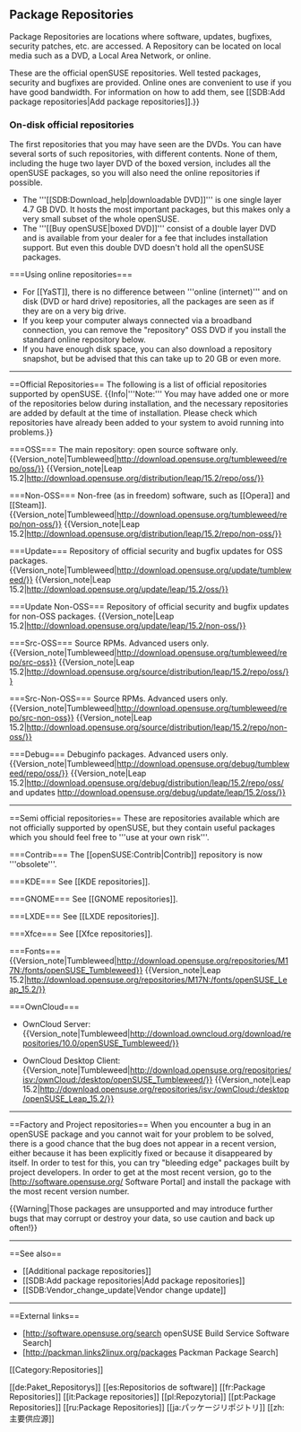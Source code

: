 <!-- https://en.opensuse.org/Package_repositories -->

## Package Repositories

Package Repositories are locations where software, updates, bugfixes, security patches, etc. are accessed. A Repository can be located on local media such as a DVD, a Local Area Network, or online.

These are the official openSUSE repositories. Well tested packages, security and bugfixes are provided. Online ones are convenient to use if you have good bandwidth. For information on how to add them, see [[SDB:Add package repositories|Add package repositories]].}}

### On-disk official repositories
The first repositories that you may have seen are the DVDs. You can have several sorts of such repositories, with different contents. None of them, including the huge two layer DVD of the boxed version, includes all the openSUSE packages, so you will also need the online repositories if possible.

* The '''[[SDB:Download_help|downloadable DVD]]''' is one single layer 4.7 GB DVD. It hosts the most important packages, but this makes only a very small subset of the whole openSUSE.
* The '''[[Buy openSUSE|boxed DVD]]''' consist of a double layer DVD and is available from your dealer for a fee that includes installation support. But even this double DVD doesn't hold all the openSUSE packages.

===Using online repositories===
* For [[YaST]], there is no difference between '''online (internet)''' and on disk (DVD or hard drive) repositories, all the packages are seen as if they are on a very big drive.
* If you keep your computer always connected via a broadband connection, you can remove the "repository" OSS DVD if you install the standard online repository below.
* If you have enough disk space, you can also download a repository snapshot, but be advised that this can take up to 20 GB or even more.

----

==Official Repositories==
The following is a list of official repositories supported by openSUSE.
{{Info|'''Note:''' You may have added one or more of the repositories below during installation, and the necessary repositories are added by default at the time of installation. Please check which repositories have already been added to your system to avoid running into problems.}}

===OSS===
The main repository: open source software only.
{{Version_note|Tumbleweed|http://download.opensuse.org/tumbleweed/repo/oss/}}
{{Version_note|Leap 15.2|http://download.opensuse.org/distribution/leap/15.2/repo/oss/}}

===Non-OSS===
Non-free (as in freedom) software, such as [[Opera]] and [[Steam]].
{{Version_note|Tumbleweed|http://download.opensuse.org/tumbleweed/repo/non-oss/}}
{{Version_note|Leap 15.2|http://download.opensuse.org/distribution/leap/15.2/repo/non-oss/}}

===Update===
Repository of official security and bugfix updates for OSS packages.
{{Version_note|Tumbleweed|http://download.opensuse.org/update/tumbleweed/}}
{{Version_note|Leap 15.2|http://download.opensuse.org/update/leap/15.2/oss/}}

===Update Non-OSS===
Repository of official security and bugfix updates for non-OSS packages.
{{Version_note|Leap 15.2|http://download.opensuse.org/update/leap/15.2/non-oss/}}

===Src-OSS===
Source RPMs. Advanced users only.
{{Version_note|Tumbleweed|http://download.opensuse.org/tumbleweed/repo/src-oss}}
{{Version_note|Leap 15.2|http://download.opensuse.org/source/distribution/leap/15.2/repo/oss/}}

===Src-Non-OSS===
Source RPMs. Advanced users only.
{{Version_note|Tumbleweed|http://download.opensuse.org/tumbleweed/repo/src-non-oss}}
{{Version_note|Leap 15.2|http://download.opensuse.org/source/distribution/leap/15.2/repo/non-oss/}}

===Debug===
Debuginfo packages. Advanced users only.
{{Version_note|Tumbleweed|http://download.opensuse.org/debug/tumbleweed/repo/oss/}}
{{Version_note|Leap 15.2|http://download.opensuse.org/debug/distribution/leap/15.2/repo/oss/ and updates http://download.opensuse.org/debug/update/leap/15.2/oss/}}

----

==Semi official repositories==
These are repositories available which are not officially supported by openSUSE, but they contain useful packages which you should feel free to '''use at your own risk'''.

===Contrib===
The [[openSUSE:Contrib|Contrib]] repository is now '''obsolete'''.

===KDE===
See [[KDE repositories]].

===GNOME===
See [[GNOME repositories]].

===LXDE===
See [[LXDE repositories]].

===Xfce===
See [[Xfce repositories]].

===Fonts===
{{Version_note|Tumbleweed|http://download.opensuse.org/repositories/M17N:/fonts/openSUSE_Tumbleweed}}
{{Version_note|Leap 15.2|http://download.opensuse.org/repositories/M17N:/fonts/openSUSE_Leap_15.2/}}

===OwnCloud===
* OwnCloud Server:
{{Version_note|Tumbleweed|http://download.owncloud.org/download/repositories/10.0/openSUSE_Tumbleweed/}}


* OwnCloud Desktop Client:
{{Version_note|Tumbleweed|http://download.opensuse.org/repositories/isv:/ownCloud:/desktop/openSUSE_Tumbleweed/}}
{{Version_note|Leap 15.2|http://download.opensuse.org/repositories/isv:/ownCloud:/desktop/openSUSE_Leap_15.2/}}

----

==Factory and Project repositories==
When you encounter a bug in an openSUSE package and you cannot wait for your problem to be solved, there is a good chance that the bug does not appear in a recent version, either because it has been explicitly fixed or because it disappeared by itself. In order to test for this, you can try "bleeding edge" packages built by project developers. In order to get at the most recent version, go to the [http://software.opensuse.org/ Software Portal] and install the package with the most recent version number.

{{Warning|Those packages are unsupported and may introduce further bugs that may corrupt or destroy your data, so use caution and back up often!}}

----

==See also==
* [[Additional package repositories]]
* [[SDB:Add package repositories|Add package repositories]]
* [[SDB:Vendor_change_update|Vendor change update]]

----

==External links==
* [http://software.opensuse.org/search openSUSE Build Service Software Search]
* [http://packman.links2linux.org/packages Packman Package Search]

[[Category:Repositories]]

[[de:Paket_Repositorys]]
[[es:Repositorios de software]]
[[fr:Package Repositories]]
[[it:Package repositories]]
[[pl:Repozytoria]]
[[pt:Package Repositories]]
[[ru:Package Repositories]]
[[ja:パッケージリポジトリ]]
[[zh:主要供应源]]
